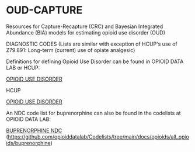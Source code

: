 # OUD-CAPTURE
Resources for Capture-Recapture (CRC) and Bayesian Integrated Abundance (BIA) models for estimating opioid use disorder (OUD)



DIAGNOSTIC CODES (Lists are similar with exception of HCUP's use of Z79.891: Long-term (current) use of opiate analgesic)

Definitions for defining Opioid Use Disorder can be found in OPIOID DATA LAB or HCUP:

[OPIOID USE DISORDER](https://github.com/opioiddatalab/Codelists)

HCUP

[OPIOID USE DISORDER](https://www.ncbi.nlm.nih.gov/books/NBK557173/table/sb256.tab7/)

An NDC code list for buprenorphine can also be found in the codelists at OPIOID DATA LAB:

[BUPRENORPHINE NDC](https://github.com/opioiddatalab/Codelists)
(https://github.com/opioiddatalab/Codelists/tree/main/docs/opioids/all_opioids/buprenorphine)


